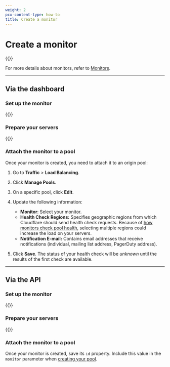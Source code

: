 ```yaml
---
weight: 2
pcx-content-type: how-to
title: Create a monitor
---
```



# Create a monitor

{{<render file="_monitor-definition.md">}}

For more details about monitors, refer to [Monitors](/load-balancing/understand-basics/monitors/).

---

## Via the dashboard

### Set up the monitor

{{<render file="_monitor-create.md">}}

### Prepare your servers

{{<render file="_monitor-prepare-server.md">}}

### Attach the monitor to a pool

Once your monitor is created, you need to attach it to an origin pool:

1.  Go to **Traffic** > **Load Balancing**.

2.  Click **Manage Pools**.

3.  On a specific pool, click **Edit**.

4.  Update the following information:

    - **Monitor**: Select your monitor.
    - **Health Check Regions:** Specifies geographic regions from which Cloudflare should send health check requests. Because of [how monitors check pool health](/load-balancing/understand-basics/health-details/#how-an-origin-becomes-unhealthy), selecting multiple regions could increase the load on your servers.
    - **Notification E-mail:** Contains email addresses that receive notifications (individual, mailing list address, PagerDuty address).

5.  Click **Save**. The status of your health check will be _unknown_ until the results of the first check are available.

---

## Via the API

### Set up the monitor

{{<render file="_monitor-create-api.md">}}

### Prepare your servers

{{<render file="_monitor-prepare-server.md">}}

### Attach the monitor to a pool

Once your monitor is created, save its `id` property. Include this value in the `monitor` parameter when [creating your pool](/load-balancing/how-to/create-pool/#via-the-api).

